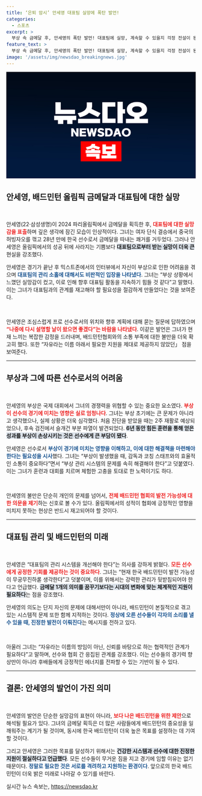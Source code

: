 ```yaml
---
title: ‘은퇴 암시’ 안세영 대표팀 실망에 폭탄 발언!
categories:
  - 스포츠
excerpt: >
  부상 속 금메달 후, 안세영의 폭탄 발언! 대표팀에 실망, 계속할 수 있을지 걱정 전설이 된 그녀의 눈물과 분노, 배드민턴의 미래를 염려하는 발걸음이 궁금하다! 클릭해 보세요!
feature_text: >
  부상 속 금메달 후, 안세영의 폭탄 발언! 대표팀에 실망, 계속할 수 있을지 걱정 전설이 된 그녀의 눈물과 분노, 배드민턴의 미래를 염려하는 발걸음이 궁금하다! 클릭해 보세요!
image: '/assets/img/newsdao_breakingnews.jpg'
---
```


<p><img src="/assets/img/newsdao_breakingnews.jpg" alt="firstkoreanews 속보" /></p>

<h2 data-ke-size="size26">안세영, 배드민턴 올림픽 금메달과 대표팀에 대한 실망</h2>

<p data-ke-size="size16">&nbsp;</p>

<p>안세영(22·삼성생명)이 2024 파리올림픽에서 금메달을 획득한 후, <b><span style="color: #ee2323;">대표팀에 대한 실망감을 표출</span></b>하며 깊은 생각에 잠긴 모습이 인상적이다. 그녀는 여자 단식 결승에서 중국의 허빙자오를 꺾고 28년 만에 한국 선수로서 금메달을 따내는 쾌거를 거두었다. 그러나 안세영은 올림픽에서의 성공 뒤에 사라지는 기쁨보다 <b><span style="background-color: #21538527;">대표팀으로부터 받는 실망이 더욱 큰</span></b> 현실을 강조했다. </p>

<p>안세영은 경기가 끝난 후 믹스트존에서의 인터뷰에서 자신이 부상으로 인한 어려움을 겪으며 <b><span style="color: #1a5490;">대표팀의 관리 소홀에 대해서도 비판적인 입장을 나타냈다</span></b>. 그녀는 “부상 상황에서 느꼈던 실망감이 컸고, 이로 인해 향후 대표팀 활동을 지속하기 힘들 것 같다”고 말했다. 이는 그녀가 대표팀과의 관계를 재고해야 할 필요성을 절감하게 만들었다는 것을 보여준다.</p>

<p data-ke-size="size16">&nbsp;</p>

<p>안세영은 조심스럽게 프로 선수로서의 위치와 향후 계획에 대해 묻는 질문에 답하였으며 <b><span style="color: #ee2323;">“나중에 다시 설명할 날이 왔으면 좋겠다”는 바람을 나타냈다</span></b>. 이같은 발언은 그녀가 현재 느끼는 복잡한 감정을 드러내며, 배드민턴협회와의 소통 부족에 대한 불만을 더욱 확고히 했다. 또한 “자유라는 이름 아래서 필요한 지원을 제대로 제공하지 않았던」 점을 보여준다.</p>

<hr>

<h2 data-ke-size="size26">부상과 그에 따른 선수로서의 어려움</h2>

<p data-ke-size="size16">&nbsp;</p>

<p>안세영의 부상은 국제 대회에서 그녀의 경쟁력을 위협할 수 있는 중요한 요소였다. <b><span style="color: #ee2323;">부상이 선수의 경기에 미치는 영향은 실로 엄청나다</span></b>. 그녀는 부상 초기에는 큰 문제가 아니라고 생각했으나, 실제 상황은 더욱 심각했다. 처음 진단을 받았을 때는 2주 재활로 예상되었으나, 후속 검진에서 슬개건 부분 파열이 발견되었다. <b><span style="background-color: #21538527;">6년 동안 힘든 훈련을 통해 얻은 성과를 부상이 손상시키는 것은 선수에게 큰 부담이 됐다</span></b>.</p>

<p>안세영은 선수로서 <b><span style="color: #1a5490;">부상이 경기에 미치는 영향을 이해하고, 이에 대한 해결책을 마련해야 한다는 필요성을 시사</span></b>했다. 그녀는 “부상이 발생했을 때, 감독과 코칭 스태프와의 효율적인 소통이 중요하다”면서 “부상 관리 시스템의 문제를 속히 해결해야 한다”고 덧붙였다. 이는 그녀가 훈련과 대회를 치르며 체험한 고충을 토대로 한 노력이기도 하다.</p>

<p data-ke-size="size16">&nbsp;</p>

<p>안세영의 불만은 단순히 개인의 문제를 넘어서, <b><span style="color: #ee2323;">전체 배드민턴 협회의 발전 가능성에 대한 의문을 제기</span></b>하는 신호로 볼 수가 있다. 올림픽에서의 성적이 협회에 긍정적인 영향을 미치지 못하는 현상은 반드시 재고되어야 할 것이다.</p>

<hr>

<h2 data-ke-size="size26">대표팀 관리 및 배드민턴의 미래</h2>

<p data-ke-size="size16">&nbsp;</p>

<p>안세영은 “대표팀의 관리 시스템을 개선해야 한다”는 의사를 강하게 밝혔다. <b><span style="color: #ee2323;">모든 선수에게 공정한 기회를 제공하는 것이 중요하다</span></b>. 그녀는 “현재 한국 배드민턴이 발전 가능성이 무궁무진하롣 생각한다”고 덧붙이며, 이를 위해서는 강력한 관리가 뒷받침되어야 한다고 언급했다. <b><span style="background-color: #21538527;">금메달 1개의 의미를 꿈꾸기보다는 시대의 변화에 맞는 체계적인 지원이 필요하다</span></b>는 점을 강조했다.</p>

<p>안세영의 의도는 단지 자신의 문제에 대해서만이 아니라, 배드민턴이 본질적으로 겪고 있는 시스템적 문제 또한 함께 지적하는 것이다. <b><span style="color: #1a5490;">정상에 오른 선수들이 각자의 소리를 낼 수 있을 때, 진정한 발전이 이뤄진다</span></b>는 메시지를 전하고 있다. </p>

<p data-ke-size="size16">&nbsp;</p>

<p>아울러 그녀는 “자유라는 이름의 방임이 아닌, 신뢰를 바탕으로 하는 협력적인 관계가 필요하다”고 말하며, 선수와 협회 간 응집된 관계를 강조했다. 이는 선수들의 경기력 향상만이 아니라 후배들에게 긍정적인 에너지를 전파할 수 있는 기반이 될 수 있다.</p>

<hr>

<h2 data-ke-size="size26">결론: 안세영의 발언이 가진 의미</h2>

<p data-ke-size="size16">&nbsp;</p>

<p>안세영의 발언은 단순한 실망감의 표현이 아니라, <b><span style="color: #ee2323;">보다 나은 배드민턴을 위한 제안</span></b>으로 해석될 필요가 있다. 그녀의 금메달 획득은 더 많은 사람들에게 배드민턴의 중요성을 일깨워주는 계기가 될 것이며, 동시에 한국 배드민턴이 더욱 높은 목표를 설정하는 데 기여할 것이다. </p>

<p>그리고 안세영은 그러한 목표를 달성하기 위해서는 <b><span style="background-color: #21538527;">건강한 시스템과 선수에 대한 진정한 지원이 절실하다고 언급했다</span></b>. 모든 선수들이 무거운 짐을 지고 경기에 임할 이유는 없기 때문이다. <b><span style="color: #1a5490;">정말로 필요한 것은 서로를 격려하고 지원하는 환경이다</span></b>. 앞으로의 한국 배드민턴이 더욱 밝은 미래로 나아갈 수 있기를 바란다.</p>
실시간 뉴스 속보는, <a href="https://newsdao.kr" rel="dofollow">https://newsdao.kr</a>


